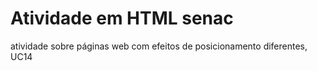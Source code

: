 # Atividade em HTML senac 
 atividade sobre páginas web com efeitos de posicionamento diferentes, UC14

